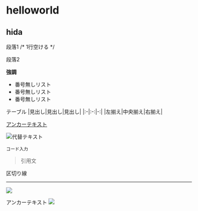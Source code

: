 # helloworld

## hida

段落1 /* 1行空ける */

段落2

**強調**

- 番号無しリスト
- 番号無しリスト
- 番号無しリスト

テーブル
|見出し|見出し|見出し|
|:-|:-:|-:|
|左揃え|中央揃え|右揃え|

[アンカーテキスト](リンクパス)

![代替テキスト](画像パス)

`
コード入力
`

> 引用文

区切り線
- - -
![](https://img.shields.io/badge/version1.1.0-ff0000.svg)

アンカーテキスト
![](https://cdn.boel.co.jp/tips/vol8/img01_sp.jpg)
